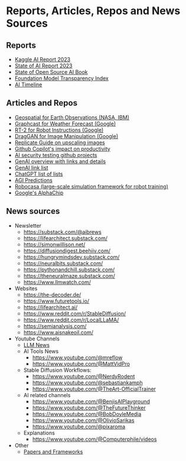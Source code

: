 # Reports, Articles, Repos and News Sources

## Reports
- [Kaggle AI Report 2023](https://www.kaggle.com/AI-Report-2023)
- [State of AI Report 2023](https://docs.google.com/presentation/d/156WpBF_rGvf4Ecg19oM1fyR51g4FAmHV3Zs0WLukrLQ/preview?slide=id.g24daeb7f4f0_0_3445)
- [State of Open Source AI Book](https://book.premai.io/state-of-open-source-ai/index.html)
- [Foundation Model Transparency Index](https://crfm.stanford.edu/fmti/May-2024/index.html)
- [AI Timeline](https://nhlocal.github.io/AiTimeline/#2024)


## Articles and Repos
- [Geospatial for Earth Observations (NASA, IBM)](https://huggingface.co/ibm-nasa-geospatial)
- [Graphcast for Weather Forecast (Google)](https://deepmind.google/discover/blog/graphcast-ai-model-for-faster-and-more-accurate-global-weather-forecasting/)
- [RT-2 for Robot Instructions (Google)](https://deepmind.google/discover/blog/rt-2-new-model-translates-vision-and-language-into-action/)
- [DragGAN for Image Manipulation (Google)](https://vcai.mpi-inf.mpg.de/projects/DragGAN/)
- [Replicate Guide on upscaling images](https://replicate.com/guides/upscaling-images)
- [Github Copilot's impact on productivity](https://cacm.acm.org/research/measuring-github-copilots-impact-on-productivity/)
- [AI security testing github projects](https://github.com/AnthenaMatrix)
- [GenAI overview with links and details](https://medium.com/@maximilian.vogel/5000x-generative-ai-intro-overview-models-prompts-technology-tools-comparisons-the-best-a4af95874e94)
- [GenAI link list](https://github.com/steven2358/awesome-generative-ai)
- [ChatGPT list of lists](https://medium.com/@maximilian.vogel/the-chatgpt-list-of-lists-a-collection-of-1500-useful-mind-blowing-and-strange-use-cases-8b14c35eb)
- [AGI Predictions](https://situational-awareness.ai/wp-content/uploads/2024/06/situationalawareness.pdf)
- [Robocasa (large-scale simulation framework for robot training)](https://github.com/robocasa/robocasa)
- [Google's AlphaChip](https://github.com/google-research/circuit_training)


## News sources
- Newsletter
  - https://substack.com/@aibrews
  - https://lifearchitect.substack.com/
  - https://simonwillison.net/
  - https://diffusiondigest.beehiiv.com/
  - https://hungrymindsdev.substack.com/
  - https://neuralbits.substack.com/
  - https://pythonandchill.substack.com/
  - https://theneuralmaze.substack.com/
  - https://www.llmwatch.com/
- Websites
  - https://the-decoder.de/
  - https://www.futuretools.io/
  - https://lifearchitect.ai/
  - https://www.reddit.com/r/StableDiffusion/
  - https://www.reddit.com/r/LocalLLaMA/
  - https://semianalysis.com/
  - https://www.aisnakeoil.com/
- Youtube Channels
  - [LLM News](https://www.youtube.com/@DrAlanDThompson)
  - AI Tools News
    - https://www.youtube.com/@mreflow
    - https://www.youtube.com/@MattVidPro
  - Stable Diffusion Workflows:
    - https://www.youtube.com/@NerdyRodent
    - https://www.youtube.com/@sebastiankamph
    - https://www.youtube.com/@TheArt-OfficialTrainer
  - AI related channels
    - https://www.youtube.com/@BenjisAIPlayground
    - https://www.youtube.com/@TheFutureThinker
    - https://www.youtube.com/@BobDoyleMedia
    - https://www.youtube.com/@OlivioSarikas
    - https://www.youtube.com/@pixaroma
  - Explanations
    - https://www.youtube.com/@Computerphile/videos
- Other
  - [Papers and Frameworks](https://github.com/Hannibal046/Awesome-LLM)

